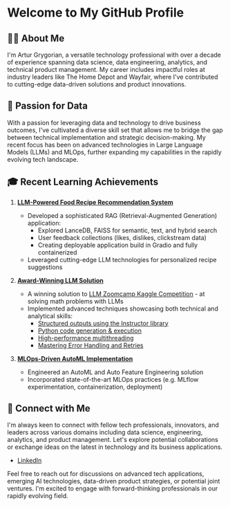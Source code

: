 # Welcome to My GitHub Profile

## 👨‍💻 About Me

I'm Artur Grygorian, a versatile technology professional with over a decade of experience spanning data science, data engineering, analytics, and technical product management. My career includes impactful roles at industry leaders like The Home Depot and Wayfair, where I've contributed to cutting-edge data-driven solutions and product innovations. 

## 🚀 Passion for Data

With a passion for leveraging data and technology to drive business outcomes, I've cultivated a diverse skill set that allows me to bridge the gap between technical implementation and strategic decision-making. My recent focus has been on advanced technologies in Large Language Models (LLMs) and MLOps, further expanding my capabilities in the rapidly evolving tech landscape.

## 🎓 Recent Learning Achievements

1. **[LLM-Powered Food Recipe Recommendation System](https://github.com/ArturGR3/food_search_RAG)**
   - Developed a sophisticated RAG (Retrieval-Augmented Generation) application:
     - Explored LanceDB, FAISS for semantic, text, and hybrid search
     - User feedback collections (likes, dislikes, clickstream data)
     - Creating deployable application build in Gradio and fully containerized   
   - Leveraged cutting-edge LLM technologies for personalized recipe suggestions

2. **[Award-Winning LLM Solution](https://github.com/ArturGR3/LLM-kaggle-competition)**
   - A winning solution to [LLM Zoomcamp Kaggle Competition](https://www.kaggle.com/competitions/llm-zoomcamp-2024-competition/leaderboard) - at solving math problems with LLMs
   - Implemented advanced techniques showcasing both technical and analytical skills:
     - [Structured outputs using the Instructor library](https://medium.com/@arturgrygorian3/solving-math-problems-with-llms-fed77f4cf4ec)
     - [Python code generation & execution](https://medium.com/@arturgrygorian3/solving-math-problems-with-llms-e28cebfd2b82) 
     - [High-performance multithreading](https://medium.com/@arturgrygorian3/solving-math-problems-with-llms-89b966e2d24c)
     - [Mastering Error Handling and Retries](https://medium.com/@arturgrygorian3/solving-math-problems-with-llms-ec92c2a13797)

3. **[MLOps-Driven AutoML Implementation](https://github.com/ArturGR3/MLOps-project)**
   - Engineered an AutoML and Auto Feature Engineering solution
   - Incorporated state-of-the-art MLOps practices (e.g. MLflow experimentation, containerization, deployment)
     
## 🔗 Connect with Me

I'm always keen to connect with fellow tech professionals, innovators, and leaders across various domains including data science, engineering, analytics, and product management. Let's explore potential collaborations or exchange ideas on the latest in technology and its business applications.

- [LinkedIn](https://www.linkedin.com/in/arthurgrygorian/) <!-- Replace # with your LinkedIn profile URL -->

Feel free to reach out for discussions on advanced tech applications, emerging AI technologies, data-driven product strategies, or potential joint ventures. I'm excited to engage with forward-thinking professionals in our rapidly evolving field.
